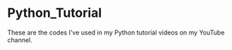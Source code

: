 # Python_Tutorial
These are the codes I've used in my Python tutorial videos on my YouTube channel.
